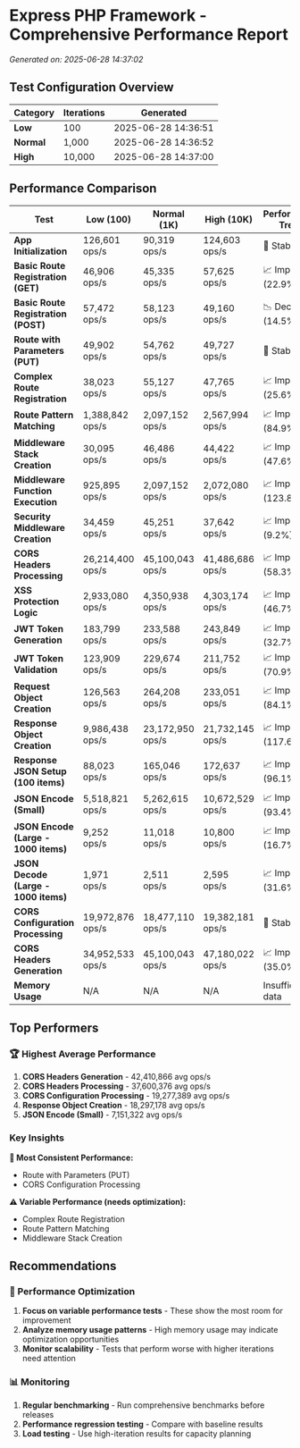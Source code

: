 # Express PHP Framework - Comprehensive Performance Report

*Generated on: 2025-06-28 14:37:02*

## Test Configuration Overview

| Category | Iterations | Generated |
|----------|------------|-----------|
| **Low** | 100 | 2025-06-28 14:36:51 |
| **Normal** | 1,000 | 2025-06-28 14:36:52 |
| **High** | 10,000 | 2025-06-28 14:37:00 |

## Performance Comparison

| Test | Low (100) | Normal (1K) | High (10K) | Performance Trend |
|------|-----------|-------------|------------|-------------------|
| **App Initialization** | 126,601 ops/s | 90,319 ops/s | 124,603 ops/s | 🔄 Stable |
| **Basic Route Registration (GET)** | 46,906 ops/s | 45,335 ops/s | 57,625 ops/s | 📈 Improving (22.9%) |
| **Basic Route Registration (POST)** | 57,472 ops/s | 58,123 ops/s | 49,160 ops/s | 📉 Declining (14.5%) |
| **Route with Parameters (PUT)** | 49,902 ops/s | 54,762 ops/s | 49,727 ops/s | 🔄 Stable |
| **Complex Route Registration** | 38,023 ops/s | 55,127 ops/s | 47,765 ops/s | 📈 Improving (25.6%) |
| **Route Pattern Matching** | 1,388,842 ops/s | 2,097,152 ops/s | 2,567,994 ops/s | 📈 Improving (84.9%) |
| **Middleware Stack Creation** | 30,095 ops/s | 46,486 ops/s | 44,422 ops/s | 📈 Improving (47.6%) |
| **Middleware Function Execution** | 925,895 ops/s | 2,097,152 ops/s | 2,072,080 ops/s | 📈 Improving (123.8%) |
| **Security Middleware Creation** | 34,459 ops/s | 45,251 ops/s | 37,642 ops/s | 📈 Improving (9.2%) |
| **CORS Headers Processing** | 26,214,400 ops/s | 45,100,043 ops/s | 41,486,686 ops/s | 📈 Improving (58.3%) |
| **XSS Protection Logic** | 2,933,080 ops/s | 4,350,938 ops/s | 4,303,174 ops/s | 📈 Improving (46.7%) |
| **JWT Token Generation** | 183,799 ops/s | 233,588 ops/s | 243,849 ops/s | 📈 Improving (32.7%) |
| **JWT Token Validation** | 123,909 ops/s | 229,674 ops/s | 211,752 ops/s | 📈 Improving (70.9%) |
| **Request Object Creation** | 126,563 ops/s | 264,208 ops/s | 233,051 ops/s | 📈 Improving (84.1%) |
| **Response Object Creation** | 9,986,438 ops/s | 23,172,950 ops/s | 21,732,145 ops/s | 📈 Improving (117.6%) |
| **Response JSON Setup (100 items)** | 88,023 ops/s | 165,046 ops/s | 172,637 ops/s | 📈 Improving (96.1%) |
| **JSON Encode (Small)** | 5,518,821 ops/s | 5,262,615 ops/s | 10,672,529 ops/s | 📈 Improving (93.4%) |
| **JSON Encode (Large - 1000 items)** | 9,252 ops/s | 11,018 ops/s | 10,800 ops/s | 📈 Improving (16.7%) |
| **JSON Decode (Large - 1000 items)** | 1,971 ops/s | 2,511 ops/s | 2,595 ops/s | 📈 Improving (31.6%) |
| **CORS Configuration Processing** | 19,972,876 ops/s | 18,477,110 ops/s | 19,382,181 ops/s | 🔄 Stable |
| **CORS Headers Generation** | 34,952,533 ops/s | 45,100,043 ops/s | 47,180,022 ops/s | 📈 Improving (35.0%) |
| **Memory Usage** | N/A | N/A | N/A | Insufficient data |

## Top Performers

### 🏆 Highest Average Performance

1. **CORS Headers Generation** - 42,410,866 avg ops/s
2. **CORS Headers Processing** - 37,600,376 avg ops/s
3. **CORS Configuration Processing** - 19,277,389 avg ops/s
4. **Response Object Creation** - 18,297,178 avg ops/s
5. **JSON Encode (Small)** - 7,151,322 avg ops/s

### Key Insights

**🎯 Most Consistent Performance:**
- Route with Parameters (PUT)
- CORS Configuration Processing

**⚠️ Variable Performance (needs optimization):**
- Complex Route Registration
- Route Pattern Matching
- Middleware Stack Creation

## Recommendations

### 🚀 Performance Optimization

1. **Focus on variable performance tests** - These show the most room for improvement
2. **Analyze memory usage patterns** - High memory usage may indicate optimization opportunities
3. **Monitor scalability** - Tests that perform worse with higher iterations need attention

### 📊 Monitoring

1. **Regular benchmarking** - Run comprehensive benchmarks before releases
2. **Performance regression testing** - Compare with baseline results
3. **Load testing** - Use high-iteration results for capacity planning

